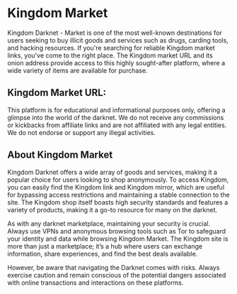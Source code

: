 # Kingdom Market
Kingdom Darknet - Market is one of the most well-known destinations for users seeking to buy illicit goods and services such as drugs, carding tools, and hacking resources. If you're searching for reliable Kingdom market links, you've come to the right place. The Kingdom market URL and its onion address provide access to this highly sought-after platform, where a wide variety of items are available for purchase.

## Kingdom Market URL:







This platform is for educational and informational purposes only, offering a glimpse into the world of the darknet. We do not receive any commissions or kickbacks from affiliate links and are not affiliated with any legal entities. We do not endorse or support any illegal activities.

## About Kingdom Market

Kingdom Darknet offers a wide array of goods and services, making it a popular choice for users looking to shop anonymously. To access Kingdom, you can easily find the Kingdom link and Kingdom mirror, which are useful for bypassing access restrictions and maintaining a stable connection to the site. The Kingdom shop itself boasts high security standards and features a variety of products, making it a go-to resource for many on the darknet.

As with any darknet marketplace, maintaining your security is crucial. Always use VPNs and anonymous browsing tools such as Tor to safeguard your identity and data while browsing Kingdom Market. The Kingdom site is more than just a marketplace; it’s a hub where users can exchange information, share experiences, and find the best deals available.

However, be aware that navigating the Darknet comes with risks. Always exercise caution and remain conscious of the potential dangers associated with online transactions and interactions on these platforms.

